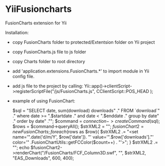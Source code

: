 YiiFusioncharts
===============

FusionCharts extension for Yii

Installation:

- copy FusionCharts folder to protected/Extentsion folder on Yii project
- copy FusionCharts.js file to js folder
- copy Charts folder to root directory
- add 'application.extensions.FusionCharts.*' to import module in Yii config file.
- add js file to the project by calling:
  Yii::app()->clientScript->registerScriptFile("/js/FusionCharts.js", CClientScript::POS_HEAD );
- example of using FusionChart:

  $sql = "SELECT date, sum(download) downloads"
	." FROM `download`"
	." where date >= ".$startdate
	." and date < ".$enddate
	." group by date"
	." order by date"
	."";
 $command = $connection->createCommand($sql);
 $rows = $command->queryAll();
 $strXML2 = "<graph caption='Downloads Broken down by date' formatNumberScale='0' decimalPrecision='0' >";
 $fusionChart2 = new FusionCharts;
 foreach ($rows as $row){
	$strXML2 .= "<set name='".date('d/m/Y', $row['date']). "' value='".$row['downloads']."' color='" .FusionChartUtils::getFCColor($count++) . "'></set>";
 }
 $strXML2 .= "</graph>";
 echo $fusionChart2->renderChart("/FusionCharts/FCF_Column3D.swf", "", $strXML2, "EAS_Downloads", 600, 400);

